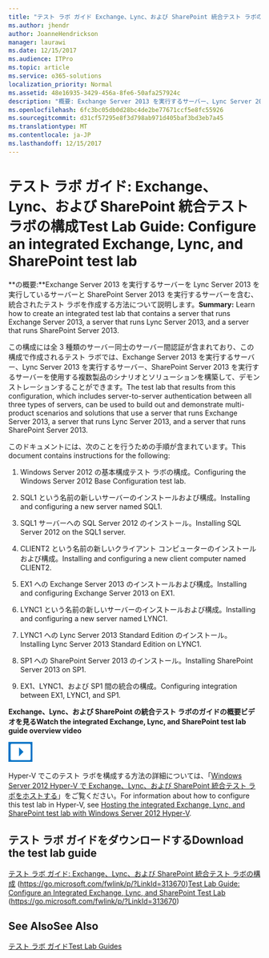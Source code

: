 ```yaml
---
title: "テスト ラボ ガイド Exchange、Lync、および SharePoint 統合テスト ラボの構成"
ms.author: jhendr
author: JoanneHendrickson
manager: laurawi
ms.date: 12/15/2017
ms.audience: ITPro
ms.topic: article
ms.service: o365-solutions
localization_priority: Normal
ms.assetid: 48e16935-3429-456a-8fe6-50afa257924c
description: "概要: Exchange Server 2013 を実行するサーバー、Lync Server 2013 を実行するサーバー、および SharePoint Server 2013 を実行するサーバーを持つ、統合テスト ラボの作成方法について説明します。"
ms.openlocfilehash: 6fc3bc05db0d28bc4de2be77671ccf5e8fc55926
ms.sourcegitcommit: d31cf57295e8f3d798ab971d405baf3bd3eb7a45
ms.translationtype: MT
ms.contentlocale: ja-JP
ms.lasthandoff: 12/15/2017
---
```

# <a name="test-lab-guide-configure-an-integrated-exchange-lync-and-sharepoint-test-lab"></a><span data-ttu-id="eacba-103">テスト ラボ ガイド: Exchange、Lync、および SharePoint 統合テスト ラボの構成</span><span class="sxs-lookup"><span data-stu-id="eacba-103">Test Lab Guide: Configure an integrated Exchange, Lync, and SharePoint test lab</span></span>

 <span data-ttu-id="eacba-104">**の概要:**Exchange Server 2013 を実行するサーバーを Lync Server 2013 を実行しているサーバーと SharePoint Server 2013 を実行するサーバーを含む、統合されたテスト ラボを作成する方法について説明します。</span><span class="sxs-lookup"><span data-stu-id="eacba-104">**Summary:** Learn how to create an integrated test lab that contains a server that runs Exchange Server 2013, a server that runs Lync Server 2013, and a server that runs SharePoint Server 2013.</span></span>
  
<span data-ttu-id="eacba-105">この構成には全 3 種類のサーバー同士のサーバー間認証が含まれており、この構成で作成されるテスト ラボでは、Exchange Server 2013 を実行するサーバー、Lync Server 2013 を実行するサーバー、SharePoint Server 2013 を実行するサーバーを使用する複数製品のシナリオとソリューションを構築して、デモンストレーションすることができます。</span><span class="sxs-lookup"><span data-stu-id="eacba-105">The test lab that results from this configuration, which includes server-to-server authentication between all three types of servers, can be used to build out and demonstrate multi-product scenarios and solutions that use a server that runs Exchange Server 2013, a server that runs Lync Server 2013, and a server that runs SharePoint Server 2013.</span></span>
  
<span data-ttu-id="eacba-106">このドキュメントには、次のことを行うための手順が含まれています。</span><span class="sxs-lookup"><span data-stu-id="eacba-106">This document contains instructions for the following:</span></span>
  
1. <span data-ttu-id="eacba-107">Windows Server 2012 の基本構成テスト ラボの構成。</span><span class="sxs-lookup"><span data-stu-id="eacba-107">Configuring the Windows Server 2012 Base Configuration test lab.</span></span>
    
2. <span data-ttu-id="eacba-108">SQL1 という名前の新しいサーバーのインストールおよび構成。</span><span class="sxs-lookup"><span data-stu-id="eacba-108">Installing and configuring a new server named SQL1.</span></span>
    
3. <span data-ttu-id="eacba-109">SQL1 サーバーへの SQL Server 2012 のインストール。</span><span class="sxs-lookup"><span data-stu-id="eacba-109">Installing SQL Server 2012 on the SQL1 server.</span></span>
    
4. <span data-ttu-id="eacba-110">CLIENT2 という名前の新しいクライアント コンピューターのインストールおよび構成。</span><span class="sxs-lookup"><span data-stu-id="eacba-110">Installing and configuring a new client computer named CLIENT2.</span></span>
    
5. <span data-ttu-id="eacba-111">EX1 への Exchange Server 2013 のインストールおよび構成。</span><span class="sxs-lookup"><span data-stu-id="eacba-111">Installing and configuring Exchange Server 2013 on EX1.</span></span>
    
6. <span data-ttu-id="eacba-112">LYNC1 という名前の新しいサーバーのインストールおよび構成。</span><span class="sxs-lookup"><span data-stu-id="eacba-112">Installing and configuring a new server named LYNC1.</span></span>
    
7. <span data-ttu-id="eacba-113">LYNC1 への Lync Server 2013 Standard Edition のインストール。</span><span class="sxs-lookup"><span data-stu-id="eacba-113">Installing Lync Server 2013 Standard Edition on LYNC1.</span></span>
    
8. <span data-ttu-id="eacba-114">SP1 への SharePoint Server 2013 のインストール。</span><span class="sxs-lookup"><span data-stu-id="eacba-114">Installing SharePoint Server 2013 on SP1.</span></span>
    
9. <span data-ttu-id="eacba-115">EX1、LYNC1、および SP1 間の統合の構成。</span><span class="sxs-lookup"><span data-stu-id="eacba-115">Configuring integration between EX1, LYNC1, and SP1.</span></span>
    
<span data-ttu-id="eacba-116">**Exchange、Lync、および SharePoint の統合テスト ラボのガイドの概要ビデオを見る**</span><span class="sxs-lookup"><span data-stu-id="eacba-116">**Watch the integrated Exchange, Lync, and SharePoint test lab guide overview video**</span></span>

![ビデオ (再生ボタン) アイコン](images/mod_icon_video_M.png)
  
<span data-ttu-id="eacba-118">Hyper-V でこのテスト ラボを構成する方法の詳細については、「[Windows Server 2012 Hyper-V で Exchange、Lync、および SharePoint 統合テスト ラボをホストする](https://social.technet.microsoft.com/wiki/contents/articles/18483.hosting-the-integrated-exchange-lync-and-sharepoint-test-lab-with-windows-server-2012-hyper-v.aspx)」をご覧ください。</span><span class="sxs-lookup"><span data-stu-id="eacba-118">For information about how to configure this test lab in Hyper-V, see [Hosting the integrated Exchange, Lync, and SharePoint test lab with Windows Server 2012 Hyper-V](https://social.technet.microsoft.com/wiki/contents/articles/18483.hosting-the-integrated-exchange-lync-and-sharepoint-test-lab-with-windows-server-2012-hyper-v.aspx).</span></span>
  
## <a name="download-the-test-lab-guide"></a><span data-ttu-id="eacba-119">テスト ラボ ガイドをダウンロードする</span><span class="sxs-lookup"><span data-stu-id="eacba-119">Download the test lab guide</span></span>

<span data-ttu-id="eacba-120">[テスト ラボ ガイド: Exchange、Lync、および SharePoint 統合テスト ラボの構成](https://go.microsoft.com/fwlink/p/?LinkId=313670) (https://go.microsoft.com/fwlink/p/?LinkId=313670)</span><span class="sxs-lookup"><span data-stu-id="eacba-120">[Test Lab Guide: Configure an Integrated Exchange, Lync, and SharePoint Test Lab](https://go.microsoft.com/fwlink/p/?LinkId=313670) (https://go.microsoft.com/fwlink/p/?LinkId=313670)</span></span>
  
## <a name="see-also"></a><span data-ttu-id="eacba-121">See Also</span><span class="sxs-lookup"><span data-stu-id="eacba-121">See Also</span></span>

[<span data-ttu-id="eacba-122">テスト ラボ ガイド</span><span class="sxs-lookup"><span data-stu-id="eacba-122">Test Lab Guides</span></span>](https://go.microsoft.com/fwlink/p/?LinkId=202817)




